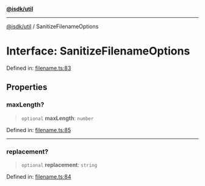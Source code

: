 [**@isdk/util**](../README.md)

***

[@isdk/util](../globals.md) / SanitizeFilenameOptions

# Interface: SanitizeFilenameOptions

Defined in: [filename.ts:83](https://github.com/isdk/util.js/blob/e52ad0627fc33dea09d8db6ef431d619770364c0/src/filename.ts#L83)

## Properties

### maxLength?

> `optional` **maxLength**: `number`

Defined in: [filename.ts:85](https://github.com/isdk/util.js/blob/e52ad0627fc33dea09d8db6ef431d619770364c0/src/filename.ts#L85)

***

### replacement?

> `optional` **replacement**: `string`

Defined in: [filename.ts:84](https://github.com/isdk/util.js/blob/e52ad0627fc33dea09d8db6ef431d619770364c0/src/filename.ts#L84)
